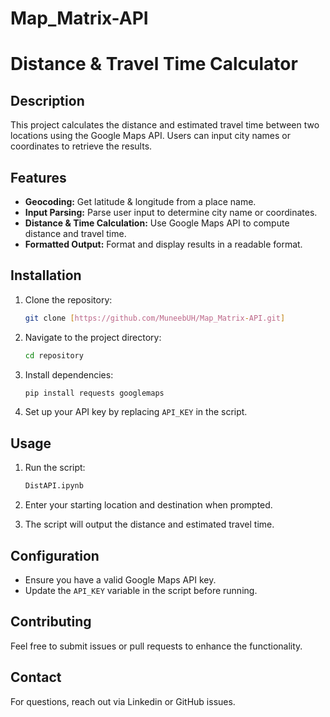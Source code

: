 # Map_Matrix-API
# Distance & Travel Time Calculator

## Description

This project calculates the distance and estimated travel time between two locations using the Google Maps API. Users can input city names or coordinates to retrieve the results.

## Features

* **Geocoding:** Get latitude & longitude from a place name.
* **Input Parsing:** Parse user input to determine city name or coordinates.
* **Distance & Time Calculation:** Use Google Maps API to compute distance and travel time.
* **Formatted Output:** Format and display results in a readable format.

## Installation

1.  Clone the repository:

    ```bash
    git clone [https://github.com/MuneebUH/Map_Matrix-API.git]
    ```

2.  Navigate to the project directory:

    ```bash
    cd repository
    ```

3.  Install dependencies:

    ```bash
    pip install requests googlemaps
    ```

4.  Set up your API key by replacing `API_KEY` in the script.

## Usage

1.  Run the script:

    ```bash
    DistAPI.ipynb
    ```

2.  Enter your starting location and destination when prompted.
3.  The script will output the distance and estimated travel time.

## Configuration

* Ensure you have a valid Google Maps API key.
* Update the `API_KEY` variable in the script before running.

## Contributing

Feel free to submit issues or pull requests to enhance the functionality.


## Contact

For questions, reach out via Linkedin or GitHub issues.
